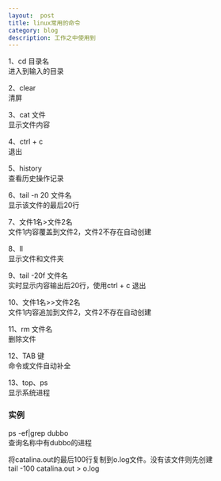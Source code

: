 ```yaml
---
layout:  post
title: linux常用的命令
category: blog
description: 工作之中使用到
---
```



1、cd 目录名  
进入到输入的目录

2、clear  
清屏

3、cat 文件  
显示文件内容

4、ctrl + c  
退出

5、history  
查看历史操作记录

6、tail -n 20 文件名  
显示该文件的最后20行

7、文件1名>文件2名  
文件1内容覆盖到文件2，文件2不存在自动创建

8、ll  
显示文件和文件夹

9、tail -20f 文件名  
实时显示内容输出后20行，使用ctrl + c 退出

10、文件1名>>文件2名  
文件1内容追加到文件2，文件2不存在自动创建

11、rm 文件名  
删除文件

12、TAB 键  
命令或文件自动补全

13、top、ps  
显示系统进程


### 实例
ps -ef|grep dubbo  
查询名称中有dubbo的进程

将catalina.out的最后100行复制到o.log文件。没有该文件则先创建  
tail -100 catalina.out > o.log
